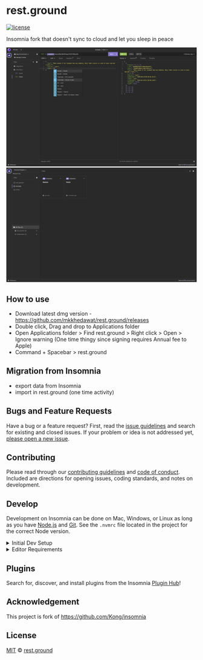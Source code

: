 # rest.ground

[![license](https://img.shields.io/github/license/mkkhedawat/rest.ground.svg)](LICENSE)

Insomnia fork that doesn't sync to cloud and let you sleep in peace

![rest.ground API Client](https://raw.githubusercontent.com/mkkhedawat/rest.ground/main/screenshots/main.png)
![rest.ground API Projects](https://raw.githubusercontent.com/mkkhedawat/rest.ground/main/screenshots/projects.png)

## How to use

- Download latest dmg version - https://github.com/mkkhedawat/rest.ground/releases
- Double click, Drag and drop to Applications folder
- Open Applications folder > Find rest.ground > Right click > Open > Ignore warning (One time thingy since signing requires Annual fee to Apple)
- Command + Spacebar > rest.ground

## Migration from Insomnia

- export data from Insomnia
- import in rest.ground (one time activity)

## Bugs and Feature Requests

Have a bug or a feature request? First, read the
[issue guidelines](CONTRIBUTING.md#using-the-issue-tracker) and search for existing and closed issues. If your problem or idea is not addressed yet, [please open a new issue](https://github.com/mkkhedawat/rest.ground/issues).


## Contributing

Please read through our [contributing guidelines](CONTRIBUTING.md) and [code of conduct](CODE_OF_CONDUCT.md). Included are directions for opening issues, coding standards, and notes on development.

## Develop

Development on Insomnia can be done on Mac, Windows, or Linux as long as you have [Node.js](https://nodejs.org) and [Git](https://git-scm.com/). See the `.nvmrc` file located in the project for the correct Node version.

<details>
<summary>Initial Dev Setup</summary>

This repository is structured as a monorepo and contains many Node.JS packages. Each package has its own set of commands, but the most common commands are available from the root [`package.json`](package.json) and can be accessed using the `npm run …` command. Here are the only three commands you should need to start developing on the app.

```shell
# Install and Link Dependencies
npm i

# Run Lint
npm run lint

# Run type checking
npm run type-check

# Run Tests
npm test

# Start App with Live Reload
npm run dev
```

### Linux

If you are on Linux, you may need to install the following supporting packages:

<details>
<summary>Ubuntu/Debian</summary>

```shell
# Update library
sudo apt-get update

# Install font configuration library & support
sudo apt-get install libfontconfig-dev
```

</details>

<details>
<summary>Fedora</summary>

```shell
# Install libcurl for node-libcurl
sudo dnf install libcurl-devel
```

</details>

Also on Linux, if Electron is failing during the install process, run the following

```shell
# Clear Electron install conflicts
rm -rf ~/.cache/electron
```

### Windows

If you are on Windows and have problems, you may need to install [Windows Build Tools](https://github.com/felixrieseberg/windows-build-tools)

</details>

<details>
<summary>Editor Requirements</summary>

You can use any editor you'd like, but make sure to have support/plugins for the following tools:

- [ESLint](http://eslint.org/) - For catching syntax problems and common errors
- [JSX Syntax](https://facebook.github.io/react/docs/jsx-in-depth.html) - For React components

</details>

## Plugins

Search for, discover, and install plugins from the Insomnia [Plugin Hub](https://insomnia.rest/plugins/)!

## Acknowledgement
This project is fork of https://github.com/Kong/insomnia

## License

[MIT](LICENSE) &copy; [rest.ground](https://github.com/mkkhedawat/rest.ground/releases)
